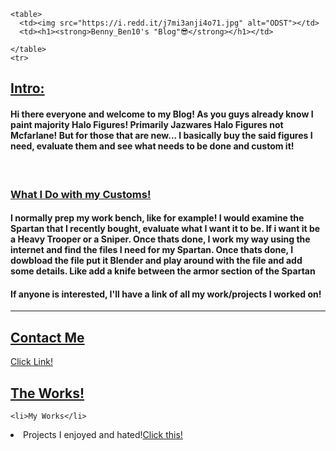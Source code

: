 <!DOCTYPE html>
<html lang="en" dir="ltr">
  <head>
    <meta charset="utf-8">
    <title>Benny_ben10 Custom Page</title>
  </head>



  <body>
    <table cellspacing="20">

    <table>
      <td><img src="https://i.redd.it/j7mi3anji4o71.jpg" alt="ODST"></td>
      <td><h1><strong>Benny_Ben10's "Blog"😎</strong></h1></td>

    </table>
    <tr>

<p><h2><u>Intro:</u></h2>
  <h4>Hi there everyone and welcome to my Blog! As you guys already know I paint majority Halo Figures! Primarily Jazwares Halo Figures
  not Mcfarlane! But for those that are new... I basically buy the said figures I need, evaluate them and see what needs to be done and custom it!</h4>
  <br>
  <h3><u>What I Do with my Customs!</u>
  <h4> I normally prep my work bench, like for example! I would examine the Spartan that I recently bought, evaluate what I want it to be. If i want it
  be a Heavy Trooper or a Sniper. Once thats done, I work my way using the internet and find the files I need for my Spartan. Once thats done, I dowbload the file
put it Blender and play around with the file and add some details. Like add a knife between the armor section of the Spartan</h4>

<h4> If anyone is interested, I'll have a link of all my work/projects I worked on!</h4><hr size"3">
<ul>
</ul>

<h2><u>Contact Me</u></h2></p>


</h2><a href="Contact Me 2.html">Click Link!</a>




  <h2><u>The Works!</u></h2>

    <li>My Works</li>
  <li>Projects I enjoyed and hated!<a href="random.html">Click this!</a>
  </li>





  </body>

</html>
